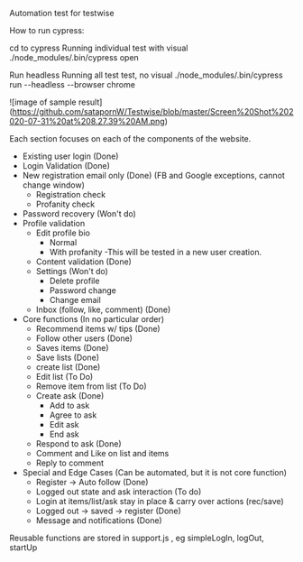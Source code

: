 Automation test for testwise

How to run cypress:

cd to cypress
Running individual test with visual 
./node_modules/.bin/cypress open

Run headless
Running all test test, no visual
./node_modules/.bin/cypress run --headless --browser chrome

![image of sample result]
(https://github.com/satapornW/Testwise/blob/master/Screen%20Shot%202020-07-31%20at%208.27.39%20AM.png)

Each section focuses on each of the components of the website.

- Existing user login (Done)
- Login Validation (Done) 
- New registration email only (Done) (FB and Google exceptions, cannot change window)
	- Registration check
	- Profanity check
- Password recovery (Won't do)
- Profile validation
	- Edit profile bio
		- Normal
		- With profanity
			-This will be tested in a new user creation.
	- Content validation (Done)
	- Settings (Won't do)
		- Delete profile
		- Password change 
		- Change email
	- Inbox (follow, like, comment) (Done) 
- Core functions (In no particular order)
	- Recommend items w/ tips (Done)
	- Follow other users (Done)
	- Saves items (Done)
	- Save lists (Done)
	- create list (Done)
	- Edit list (To Do)
	- Remove item from list (To Do)
	- Create ask (Done)
		- Add to ask
		- Agree to ask
		- Edit ask
		- End ask
	- Respond to ask (Done)
	- Comment and Like on list and items
	- Reply to comment
- Special and Edge Cases (Can be automated, but it is not core function)
	- Register -> Auto follow (Done)
	- Logged out state and ask interaction (To do)
	- Login at items/list/ask stay in place & carry over actions (rec/save)
	- Logged out -> saved -> register (Done)
	- Message and notifications (Done)

Reusable functions are stored in support.js , eg simpleLogIn, logOut, startUp


